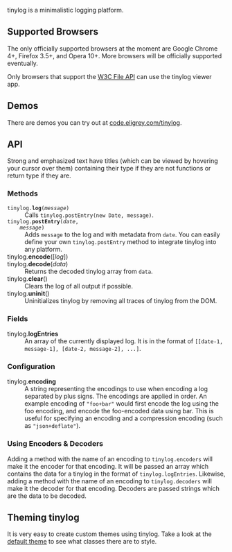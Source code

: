 tinylog is a minimalistic logging platform.


Supported Browsers
------------------

The only officially supported browsers at the moment are Google Chrome 4+, Firefox 3.5+,
and Opera 10+. More browsers will be officially supported eventually.

Only browsers that support the [W3C File API][1] can use the tinylog viewer app.


Demos
-----

There are demos you can try out at [code.eligrey.com/tinylog][2].


API
---

Strong and emphasized text have titles (which can be viewed by hovering your cursor over
them) containing their type if they are not functions or return type if they are.


### Methods

<dl>
  <dt><code>tinylog.<strong title="void">log</strong>(<em title="String">message</em>)</code></dt>
  <dd>Calls <code>tinylog.postEntry(new Date, message)</code>.</dd>
  
  <dt>
    <code>tinylog.<strong title="void">postEntry</strong>(<em title="Date">date</em>,
    <em title="String">message</em>)</code>
  </dt>
  <dd>
    Adds <code>message</code> to the log and with metadata from <code>date</code>. You
    can easily define your own <code>tinylog.postEntry</code> method to integrate tinylog
    into any platform.
  </dd>
  
  <dt>tinylog.<strong title="String">encode</strong>([<em title="Object">log</em>])</dt>
  <dd></dd>
  
  <dt>tinylog.<strong title="Array">decode</strong>(<em title="String">data</em>)</dt>
  <dd>Returns the decoded tinylog array from <code>data</code>.</dd>
  
  <dt>tinylog.<strong title="void">clear</strong>()</dt>
  <dd>Clears the log of all output if possible.</dd>
  
  <dt>tinylog.<strong title="void">uninit</strong>()</dt>
  <dd>Uninitializes tinylog by removing all traces of tinylog from the DOM.</dd>
</dl>

### Fields

<dl>
  <dt>tinylog.<strong title="Array">logEntries</strong></dt>
  <dd>
    An array of the currently displayed log. It is in the format of
    <code>[[date-1, message-1], [date-2, message-2], ...]</code>.
  </dd>
</dt>


### Configuration

<dl>
  <dt>tinylog.<strong title="String">encoding</strong></dt>
  <dd>
    A string representing the encodings to use when encoding a log separated by plus
    signs. The encodings are applied in order. An example encoding of
    <code>"foo+bar"</code> would first encode the log using the foo encoding, and encode
    the foo-encoded data using bar. This is useful for specifying an encoding and a
    compression encoding (such as <code>"json+deflate"</code>).
  </dd>
</dl>


### Using Encoders &amp; Decoders

Adding a method with the name of an encoding to `tinylog.encoders` will make it the
encoder for that encoding. It will be passed an array which contains the data for a
tinylog in the format of `tinylog.logEntries`. Likewise, adding a method with the name
of an encoding to `tinylog.decoders` will make it the decoder for that encoding. Decoders
are passed strings which are the data to be decoded.


Theming tinylog
---------------

It is very easy to create custom themes using tinylog. Take a look at the
[default theme][3] to see what classes there are to style.



 [1]: http://www.w3.org/TR/FileAPI/
 [2]: http://code.eligrey.com/tinylog/
 [3]: themes/default.tinylog.css
